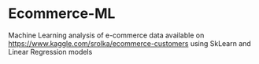 # Ecommerce-ML

Machine Learning analysis of e-commerce data available on https://www.kaggle.com/srolka/ecommerce-customers using SkLearn and Linear Regression models